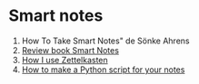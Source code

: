 # Smart notes

1. How To Take Smart Notes" de Sönke Ahrens
2. [Review book Smart Notes](https://www.jhonatandasilva.com/published/1622511013)
3. [How I use Zettelkasten](https://www.jhonatandasilva.com/published/1622716900)
4. [How to make a Python script for your notes](https://www.jhonatandasilva.com/published/1623367665)
